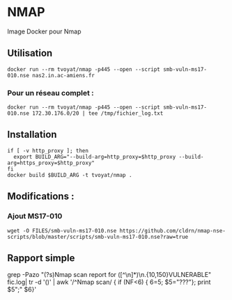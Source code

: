 # NMAP

Image Docker pour Nmap 


## Utilisation
```
docker run --rm tvoyat/nmap -p445 --open --script smb-vuln-ms17-010.nse nas2.in.ac-amiens.fr
```

### Pour un  réseau complet :
```
docker run --rm tvoyat/nmap -p445 --open --script smb-vuln-ms17-010.nse 172.30.176.0/20 | tee /tmp/fichier_log.txt
```

## Installation

```
if [ -v http_proxy ]; then
  export BUILD_ARG="--build-arg=http_proxy=$http_proxy --build-arg=https_proxy=$http_proxy" 
fi
docker build $BUILD_ARG -t tvoyat/nmap .
```

## Modifications :

### Ajout MS17-010

```
wget -O FILES/smb-vuln-ms17-010.nse https://github.com/cldrn/nmap-nse-scripts/blob/master/scripts/smb-vuln-ms17-010.nse?raw=true
```



## Rapport simple 
grep -Pazo "(?s)Nmap scan report for ([^\n]*)\n.{10,150}VULNERABLE" fic.log| tr -d '()' | awk '/^Nmap scan/ { if (NF<6) { $6=$5; $5="???"}; print $5";" $6}'
